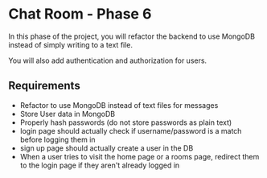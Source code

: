 # Chat Room - Phase 6

In this phase of the project, you will refactor the backend to use MongoDB instead of simply writing to a text file.

You will also add authentication and authorization for users.

## Requirements

* Refactor to use MongoDB instead of text files for messages
* Store User data in MongoDB
* Properly hash passwords (do not store passwords as plain text)
* login page should actually check if username/password is a match before logging them in
* sign up page should actually create a user in the DB
* When a user tries to visit the home page or a rooms page, redirect them to the login page if they aren't already logged in
